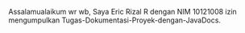 Assalamualaikum wr wb,
Saya Eric Rizal R dengan NIM 10121008 izin mengumpulkan Tugas-Dokumentasi-Proyek-dengan-JavaDocs.
